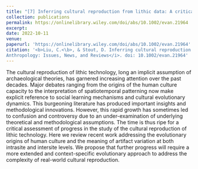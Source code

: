 ```yaml
---
title: "[7] Inferring cultural reproduction from lithic data: A critical review"
collection: publications
permalink: https://onlinelibrary.wiley.com/doi/abs/10.1002/evan.21964
excerpt: 
date: 2022-10-11
venue: 
paperurl: 'https://onlinelibrary.wiley.com/doi/abs/10.1002/evan.21964'
citation: '<b>Liu, C.<\b>, & Stout, D. Inferring cultural reproduction from lithic data: A critical review. <i>Evolutionary
Anthropology: Issues, News, and Reviews</i>. doi: 10.1002/evan.21964'
---
```


The cultural reproduction of lithic technology, long an implicit assumption of archaeological theories, has garnered increasing attention over the past decades. Major debates ranging from the origins of the human culture capacity to the interpretation of spatiotemporal patterning now make explicit reference to social learning mechanisms and cultural evolutionary dynamics. This burgeoning literature has produced important insights and methodological innovations. However, this rapid growth has sometimes led to confusion and controversy due to an under-examination of underlying theoretical and methodological assumptions. The time is thus ripe for a critical assessment of progress in the study of the cultural reproduction of lithic technology. Here we review recent work addressing the evolutionary origins of human culture and the meaning of artifact variation at both intrasite and intersite levels. We propose that further progress will require a more extended and context-specific evolutionary approach to address the complexity of real-world cultural reproduction.


